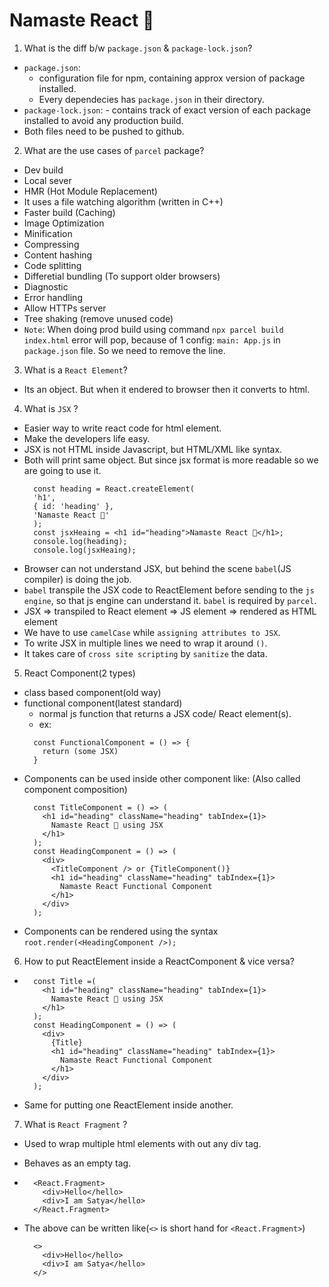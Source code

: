 # Namaste React 🚀

1. What is the diff b/w `package.json` & `package-lock.json`?

- `package.json`:
  - configuration file for npm, containing approx version of package installed.
  - Every dependecies has `package.json` in their directory.
- `package-lock.json`: - contains track of exact version of each package installed to avoid any production build.
- Both files need to be pushed to github.

2. What are the use cases of `parcel` package?

- Dev build
- Local sever
- HMR (Hot Module Replacement)
- It uses a file watching algorithm (written in C++)
- Faster build (Caching)
- Image Optimization
- Minification
- Compressing
- Content hashing
- Code splitting
- Differetial bundling (To support older browsers)
- Diagnostic
- Error handling
- Allow HTTPs server
- Tree shaking (remove unused code)
- `Note`: When doing prod build using command `npx parcel build index.html` error will pop, because of 1 config: `main: App.js` in `package.json` file. So we need to remove the line.

3. What is a `React Element`?

- Its an object. But when it endered to browser then it converts to html.

4. What is `JSX` ?

- Easier way to write react code for html element.
- Make the developers life easy.
- JSX is not HTML inside Javascript, but HTML/XML like syntax.
- Both will print same object. But since jsx format is more readable so we are going to use it.
  ```
    const heading = React.createElement(
    'h1',
    { id: 'heading' },
    'Namaste React 🚀'
    );
    const jsxHeaing = <h1 id="heading">Namaste React 🚀</h1>;
    console.log(heading);
    console.log(jsxHeaing);
  ```
- Browser can not understand JSX, but behind the scene `babel`(JS compiler) is doing the job.
- `babel` transpile the JSX code to ReactElement before sending to the `js engine`, so that js engine can understand it. `babel` is required by `parcel`.
- JSX => transpiled to React element => JS element => rendered as HTML element
- We have to use `camelCase` while `assigning attributes to JSX`.
- To write JSX in multiple lines we need to wrap it around `()`.
- It takes care of `cross site scripting` by `sanitize` the data.

5. React Component(2 types)

- class based component(old way)
- functional component(latest standard)
  - normal js function that returns a JSX code/ React element(s).
  - ex:
  ```
    const FunctionalComponent = () => {
      return (some JSX)
    }
  ```
- Components can be used inside other component like: (Also called component composition)
  ```
    const TitleComponent = () => (
      <h1 id="heading" className="heading" tabIndex={1}>
        Namaste React 🚀 using JSX
      </h1>
    );
    const HeadingComponent = () => (
      <div>
        <TitleComponent /> or {TitleComponent()}
        <h1 id="heading" className="heading" tabIndex={1}>
          Namaste React Functional Component
        </h1>
      </div>
    );
  ```
- Components can be rendered using the syntax `root.render(<HeadingComponent />);`

6. How to put ReactElement inside a ReactComponent & vice versa?

- ```
    const Title =(
      <h1 id="heading" className="heading" tabIndex={1}>
        Namaste React 🚀 using JSX
      </h1>
    );
    const HeadingComponent = () => (
      <div>
        {Title}
        <h1 id="heading" className="heading" tabIndex={1}>
          Namaste React Functional Component
        </h1>
      </div>
    );
  ```
- Same for putting one ReactElement inside another.

7. What is `React Fragment` ?

- Used to wrap multiple html elements with out any div tag.
- Behaves as an empty tag.
- ```
    <React.Fragment>
      <div>Hello</hello>
      <div>I am Satya</hello>
    </React.Fragment>
  ```

- The above can be written like(`<>` is short hand for `<React.Fragment>`)
  ```
    <>
      <div>Hello</hello>
      <div>I am Satya</hello>
    </>
  ```
